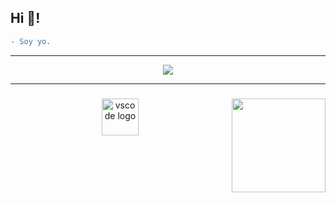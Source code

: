 <h2 align="left">Hi 👋!</h2>

```diff
- Soy yo. 
```

---
<div align="center">
  <img src="https://external-content.duckduckgo.com/iu/?u=https%3A%2F%2Fvisme.co%2Fblog%2Fwp-content%2Fuploads%2F2020%2F03%2Fanimation-software-header-wide.gif&f=1&nofb=1&ipt=80d3f893f2b89eff3e1e16d3942f7d812062842a0d7957d3cc7afd562a833a84&ipo=images">
</div>

---

###

<img align="right" height="150" src="https://external-content.duckduckgo.com/iu/?u=https%3A%2F%2Fcdn.dribbble.com%2Fusers%2F2131993%2Fscreenshots%2F4948736%2Fthoughtworks-gif_dribbble.gif&f=1&nofb=1&ipt=8cd8ba0eb773fa517f7a2e62c8a3e480d569b6885795ae26471e760b2045a48a&ipo=images"  />

###

<div align="center">
  <img src="https://img.shields.io/badge/Visual%20Studio%20Code-007ACC?logo=visualstudiocode&logoColor=white&style=for-the-badge" height=59 alt="vscode logo" />
</div>



<!--
**al-or/al-or** is a ✨ _special_ ✨ repository because its `README.md` (this file) appears on your GitHub profile.

Here are some ideas to get you started:

- 🔭 I’m currently working on ...
- 🌱 I’m currently learning ...
- 👯 I’m looking to collaborate on ...
- 🤔 I’m looking for help with ...
- 💬 Ask me about ...
- 📫 How to reach me: ...
- 😄 Pronouns: ...
- ⚡ Fun fact: ...
-->
